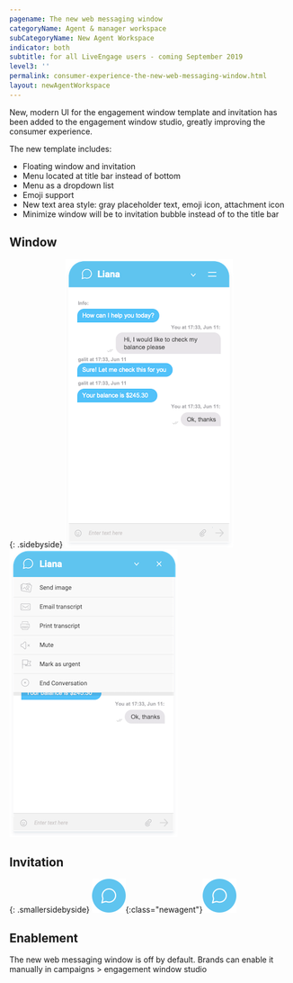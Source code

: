 ```yaml
---
pagename: The new web messaging window
categoryName: Agent & manager workspace
subCategoryName: New Agent Workspace
indicator: both
subtitle: for all LiveEngage users - coming September 2019
level3: ''
permalink: consumer-experience-the-new-web-messaging-window.html
layout: newAgentWorkspace
---
```


New, modern UI for the engagement window template and invitation has been added to the engagement window studio, greatly improving the consumer experience.

The new template includes:
* Floating window and invitation
* Menu located at title bar instead of bottom
* Menu as a dropdown list
* Emoji support
* New text area style: gray placeholder text, emoji icon, attachment icon
* Minimize window will be to invitation bubble instead of to the title bar

## Window

{: .sidebyside}
![alt text](img/new-window-template-2.png)![alt text](img/new-window-template.png)


## Invitation

{: .smallersidebyside}
![alt text](img/new-messaging-invitation-1.png){:class="newagent"}![alt text](img/new-messaging-invitation-1.png)

## Enablement

The new web messaging window is off by default. Brands can enable it manually in campaigns > engagement window studio
